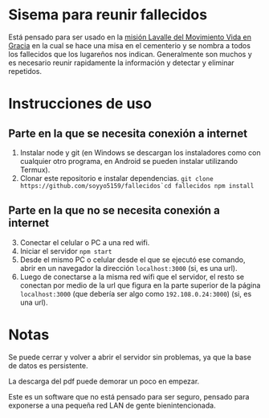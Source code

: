 # Sisema para reunir fallecidos

Está pensado para ser usado en la [misión Lavalle del Movimiento Vida en Gracia](https://mision-mvg.blogspot.com) en la cual se hace una misa en el cementerio y se nombra a todos los fallecidos que los lugareños nos indican. Generalmente son muchos y es necesario reunir rapidamente la información y detectar y eliminar repetidos.

# Instrucciones de uso

## Parte en la que se necesita conexión a internet
1. Instalar node y git (en Windows se descargan los instaladores como con cualquier otro programa, en Android se pueden instalar utilizando Termux).
2. Clonar este repositorio e instalar dependencias.
```git clone https://github.com/soyyo5159/fallecidos`cd fallecidos
npm install```
## Parte en la que **no** se necesita conexión a internet
3. Conectar el celular o PC a una red wifi.
4. Iniciar el servidor
```npm start```
5. Desde el mismo PC o celular desde el que se ejecutó ese comando, abrir en un navegador la dirección `localhost:3000` (si, es una url).
6. Luego de conectarse a la misma red wifi que el servidor, el resto se conectan por medio de la url que figura en la parte superior de la página `localhost:3000` (que debería ser algo como `192.108.0.24:3000`) (si, es una url).

# Notas
Se puede cerrar y volver a abrir el servidor sin problemas, ya que la base de datos es persistente.

La descarga del pdf puede demorar un poco en empezar.

Este es un software que no está pensado para ser seguro, pensado para exponerse a una pequeña red LAN de gente bienintencionada.
